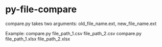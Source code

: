 # py-file-compare
compare.py takes two arguments: old_file_name.ext, new_file_name.ext

Example:
compare.py file_path_1.csv file_path_2.csv
compare.py file_path_1.xlsx file_path_2.xlsx
